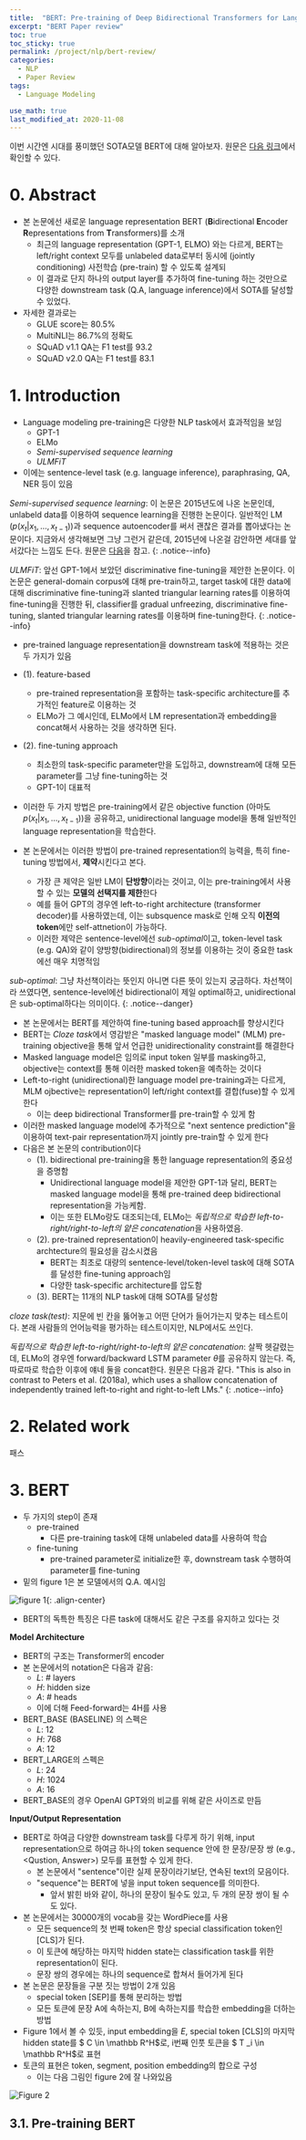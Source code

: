 ```yaml
---
title:  "BERT: Pre-training of Deep Bidirectional Transformers for Language Understanding review (작성 중)"
excerpt: "BERT Paper review"
toc: true
toc_sticky: true
permalink: /project/nlp/bert-review/
categories:
  - NLP
  - Paper Review
tags:
  - Language Modeling

use_math: true
last_modified_at: 2020-11-08
---
```


이번 시간엔 시대를 풍미했던 SOTA모델 BERT에 대해 알아보자. 원문은 [다음 링크](https://arxiv.org/abs/1810.04805)에서 확인할 수 있다.

# 0. Abstract

- 본 논문에선 새로운 language representation BERT (**B**idirectional **E**ncoder **R**epresentations  from **T**ransformers)를 소개 
    - 최근의 language representation (GPT-1, ELMO) 와는 다르게, BERT는 left/right context 모두를 unlabeled data로부터 동시에 (jointly conditioning) 사전학습 (pre-train) 할 수 있도록 설계되
    - 이 결과로 단지 하나의 output layer를 추가하여 fine-tuning 하는 것만으로 다양한 downstream task (Q.A, language inference)에서 SOTA를 달성할 수 있었다.
- 자세한 결과로는
    - GLUE score는 80.5%
    - MultiNLI는 86.7%의 정확도
    - SQuAD v1.1 QA는 F1 test를 93.2
    - SQuAD v2.0 QA는 F1 test를 83.1

# 1. Introduction

- Language modeling pre-training은 다양한 NLP task에서 효과적임을 보임
    - GPT-1
    - ELMo
    - *Semi-supervised sequence learning*
    - *ULMFiT*
- 이에는 sentence-level task (e.g. language inference), paraphrasing, QA, NER 등이 있음

*Semi-supervised sequence learning*: 이 논문은 2015년도에 나온 논문인데, unlabeld data를 이용하여 sequence learning을 진행한 논문이다. 일반적인 LM ($p(x _t \rvert x _1, ..., x _{t-1})$)과 sequence autoencoder를 써서 괜찮은 결과를 뽑아냈다는 논문이다. 지금와서 생각해보면 그냥 그런거 같은데, 2015년에 나온걸 감안하면 세대를 앞서갔다는 느낌도 든다. 원문은 [다음](https://arxiv.org/pdf/1511.01432.pdf)을 참고.
{: .notice--info}

*ULMFiT*: 앞선 GPT-1에서 보았던 discriminative fine-tuning을 제안한 논문이다. 이 논문은 general-domain corpus에 대해 pre-train하고, target task에 대한 data에 대해 discriminative fine-tuning과 slanted triangular learning rates를 이용하여 fine-tuning을 진행한 뒤, classifier를 gradual unfreezing, discriminative fine-tuning, slanted triangular learning rates를 이용하며 fine-tuning한다.
{: .notice--info}

- pre-trained language representation을 downstream task에 적용하는 것은 두 가지가 있음
- (1). feature-based
    - pre-trained representation을 포함하는 task-specific architecture를 추가적인 feature로 이용하는 것 
    - ELMo가 그 예시인데, ELMo에서 LM representation과 embedding을 concat해서 사용하는 것을 생각하면 된다.
- (2). fine-tuning approach
    - 최소한의 task-specific parameter만을 도입하고, downstream에 대해 모든 parameter를 그냥 fine-tuning하는 것
    - GPT-1이 대표적
- 이러한 두 가지 방법은 pre-training에서 같은 objective function (아마도 $p(x _t \rvert x _1, ..., x _{t-1})$)을 공유하고, unidirectional language model을 통해 일반적인 language representation을 학습한다.

- 본 논문에서는 이러한 방법이 pre-trained representation의 능력을, 특히 fine-tuning 방법에서, **제약**시킨다고 본다.
    - 가장 큰 제약은 일반 LM이 **단방향**이라는 것이고, 이는 pre-training에서 사용할 수 있는 **모델의 선택지를 제한**한다
    - 예를 들어 GPT의 경우엔 left-to-right architecture (transformer decoder)를 사용하였는데, 이는 subsquence mask로 인해 오직 **이전의 token**에만 self-attnetion이 가능하다.
    - 이러한 제약은 sentence-level에선 *sub-optimal*이고, token-level task (e.g. QA)와 같이 양방향(bidirectional)의 정보를 이용하는 것이 중요한 task에선 매우 치명적임

*sub-optimal*: 그냥 차선책이라는 뜻인지 아니면 다른 뜻이 있는지 궁금하다. 차선책이라 쓰였다면, sentence-level에선 bidirectional이 제일 optimal하고, unidirectional은 sub-optimal하다는 의미이다.
{: .notice--danger}

- 본 논문에서는 BERT를 제안하여 fine-tuning based approach를 향상시킨다
- BERT는 *Cloze task*에서 영감받은 "masked language model" (MLM) pre-training objective을 통해 앞서 언급한 unidirectionality constraint를 해결한다
- Masked language model은 임의로 input token 일부를 masking하고, objective는 context를 통해 이러한 masked token을 예측하는 것이다
- Left-to-right (unidirectional)한 language model pre-training과는 다르게, MLM ojbective는 representation이 left/right context를 결합(fuse)할 수 있게 한다
    - 이는 deep bidirectional Transformer를 pre-train할 수 있게 함
- 이러한 masked language model에 추가적으로 "next sentence prediction"을 이용하여 text-pair representation까지 jointly pre-train할 수 있게 한다
- 다음은 본 논문의 contribution이다
    - (1). bidirectional pre-training을 통한 language representation의 중요성을 증명함
        - Unidirectional language model을 제안한 GPT-1과 달리, BERT는 masked language model을 통해 pre-trained deep bidirectional representation을 가능케함.
        - 이는 또한 ELMo랑도 대조되는데, ELMo는 *독립적으로 학습한 left-to-right/right-to-left의 얕은 concatenation*을 사용하였음.
    - (2). pre-trained representation이 heavily-engineered task-specific archtecture의 필요성을 감소시켰음
        - BERT는 최초로 대량의 sentence-level/token-level task에 대해 SOTA를 달성한 fine-tuning approach임
        - 다양한 task-specific architecture를 압도함
    - (3). BERT는 11개의 NLP task에 대해 SOTA를 달성함

*cloze task(test)*: 지문에 빈 칸을 뚫어놓고 어떤 단어가 들어가는지 맞추는 테스트이다. 본래 사람들의 언어능력을 평가하는 테스트이지만, NLP에서도 쓰인다.

*독립적으로 학습한 left-to-right/right-to-left의 얕은 concatenation*: 살짝 헷갈렸는데, ELMo의 경우엔 forward/backward LSTM parameter $\theta$를 공유하지 않는다. 즉, 따로따로 학습한 이후에 얘네 둘을 concat한다. 원문은 다음과 같다. "This is also in contrast to Peters et al. (2018a), which uses a shallow concatenation of independently trained left-to-right and right-to-left LMs."
{: .notice--info}

# 2. Related work

패스

# 3. BERT

- 두 가지의 step이 존재
    - pre-trained
        - 다른 pre-training task에 대해 unlabeled data를 사용하여 학습
    - fine-tuning
        - pre-trained parameter로 initialize한 후, downstream task 수행하여 parameter를 fine-tuning
- 밑의 figure 1은 본 모델에서의 Q.A. 예시임

![figure 1](https://user-images.githubusercontent.com/47516855/98545193-77048f80-22d8-11eb-8ed7-c240cc273c51.png){: .align-center}

- BERT의 독특한 특징은 다른 task에 대해서도 같은 구조를 유지하고 있다는 것

**Model Architecture**

- BERT의 구조는 Transformer의 encoder
- 본 논문에서의 notation은 다음과 같음:
    - $L$: # layers
    - $H$: hidden size
    - $A$: # heads
    - 이에 더해 Feed-forward는 4H를 사용
- BERT_BASE (BASELINE) 의 스펙은
    - $L$: 12
    - $H$: 768
    - $A$: 12
- BERT_LARGE의 스펙은
    - $L$: 24
    - $H$: 1024
    - $A$: 16
- BERT_BASE의 경우 OpenAI GPT와의 비교를 위해 같은 사이즈로 만듬

**Input/Output Representation**

- BERT로 하여금 다양한 downstream task를 다루게 하기 위해, input representation으로 하여금 하나의 token sequence 안에 한 문장/문장 쌍 (e.g., <Qustion, Answer>) 모두를 표현할 수 있게 한다.
    - 본 논문에서 "sentence"이란 실제 문장이라기보단, 연속된 text의 모음이다.
    - "sequence"는 BERT에 넣을 input token sequence를 의미한다.
        - 앞서 밝힌 바와 같이, 하나의 문장이 될수도 있고, 두 개의 문장 쌍이 될 수도 있다.
- 본 논문에서는 30000개의 vocab을 갖는 WordPiece를 사용
    - 모든 sequence의 첫 번째 token은 항상 special classification token인 [CLS]가 된다.
    - 이 토큰에 해당하는 마지막 hidden state는 classification task를 위한 representation이 된다.
    - 문장 쌍의 경우에는 하나의 sequence로 합쳐서 들어가게 된다
- 본 논문은 문장들을 구분 짓는 방법이 2개 있음
    - special token [SEP]를 통해 분리하는 방법
    - 모든 토큰에 문장 A에 속하는지, B에 속하는지를 학습한 embedding을 더하는 방법
- Figure 1에서 볼 수 있듯, input embedding을 $E$, special token [CLS]의 마지막 hidden state를 $ C \in \mathbb R^H$로, i번째 인풋 토큰을 $ T _i \in \mathbb R^H$로 표현
- 토큰의 표현은 token, segment, position embedding의 합으로 구성
    - 이는 다음 그림인 figure 2에 잘 나와있음

![Figure 2](https://user-images.githubusercontent.com/47516855/98550274-3fe5ac80-22df-11eb-9b2e-a18b49868953.png)

## 3.1. Pre-training BERT
